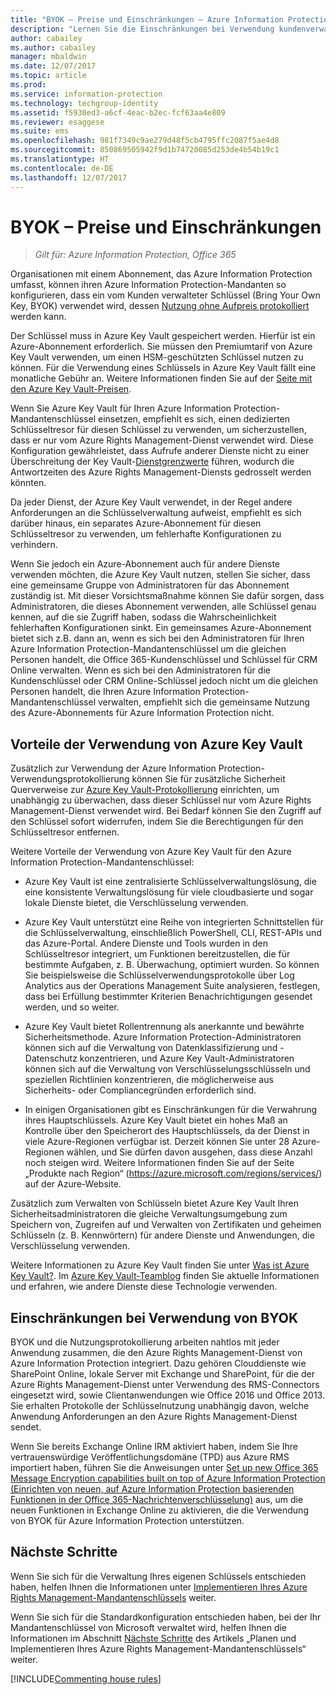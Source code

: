 ```yaml
---
title: "BYOK – Preise und Einschränkungen – Azure Information Protection"
description: "Lernen Sie die Einschränkungen bei Verwendung kundenverwalteter Schlüssel (bekannt als „Bring Your Own Key“, BYOK) mit Azure Information Protection kennen."
author: cabailey
ms.author: cabailey
manager: mbaldwin
ms.date: 12/07/2017
ms.topic: article
ms.prod: 
ms.service: information-protection
ms.technology: techgroup-identity
ms.assetid: f5930ed3-a6cf-4eac-b2ec-fcf63aa4e809
ms.reviewer: esaggese
ms.suite: ems
ms.openlocfilehash: 981f7349c9ae279d48f5cb4795ffc2087f5ae4d8
ms.sourcegitcommit: 850869505942f9d1b74720085d253de4b54b19c1
ms.translationtype: HT
ms.contentlocale: de-DE
ms.lasthandoff: 12/07/2017
---
```

# <a name="byok-pricing-and-restrictions"></a>BYOK – Preise und Einschränkungen

>*Gilt für: Azure Information Protection, Office 365*


Organisationen mit einem Abonnement, das Azure Information Protection umfasst, können ihren Azure Information Protection-Mandanten so konfigurieren, dass ein vom Kunden verwalteter Schlüssel (Bring Your Own Key, BYOK) verwendet wird, dessen [Nutzung ohne Aufpreis protokolliert](../deploy-use/log-analyze-usage.md) werden kann. 

Der Schlüssel muss in Azure Key Vault gespeichert werden. Hierfür ist ein Azure-Abonnement erforderlich. Sie müssen den Premiumtarif von Azure Key Vault verwenden, um einen HSM-geschützten Schlüssel nutzen zu können. Für die Verwendung eines Schlüssels in Azure Key Vault fällt eine monatliche Gebühr an. Weitere Informationen finden Sie auf der [Seite mit den Azure Key Vault-Preisen](https://azure.microsoft.com/en-us/pricing/details/key-vault/).

Wenn Sie Azure Key Vault für Ihren Azure Information Protection-Mandantenschlüssel einsetzen, empfiehlt es sich, einen dedizierten Schlüsseltresor für diesen Schlüssel zu verwenden, um sicherzustellen, dass er nur vom Azure Rights Management-Dienst verwendet wird. Diese Konfiguration gewährleistet, dass Aufrufe anderer Dienste nicht zu einer Überschreitung der Key Vault-[Dienstgrenzwerte](/azure/key-vault/key-vault-service-limits) führen, wodurch die Antwortzeiten des Azure Rights Management-Diensts gedrosselt werden könnten.  

Da jeder Dienst, der Azure Key Vault verwendet, in der Regel andere Anforderungen an die Schlüsselverwaltung aufweist, empfiehlt es sich darüber hinaus, ein separates Azure-Abonnement für diesen Schlüsseltresor zu verwenden, um fehlerhafte Konfigurationen zu verhindern. 

Wenn Sie jedoch ein Azure-Abonnement auch für andere Dienste verwenden möchten, die Azure Key Vault nutzen, stellen Sie sicher, dass eine gemeinsame Gruppe von Administratoren für das Abonnement zuständig ist. Mit dieser Vorsichtsmaßnahme können Sie dafür sorgen, dass Administratoren, die dieses Abonnement verwenden, alle Schlüssel genau kennen, auf die sie Zugriff haben, sodass die Wahrscheinlichkeit fehlerhaften Konfigurationen sinkt. Ein gemeinsames Azure-Abonnement bietet sich z.B. dann an, wenn es sich bei den Administratoren für Ihren Azure Information Protection-Mandantenschlüssel um die gleichen Personen handelt, die Office 365-Kundenschlüssel und Schlüssel für CRM Online verwalten. Wenn es sich bei den Administratoren für die Kundenschlüssel oder CRM Online-Schlüssel jedoch nicht um die gleichen Personen handelt, die Ihren Azure Information Protection-Mandantenschlüssel verwalten, empfiehlt sich die gemeinsame Nutzung des Azure-Abonnements für Azure Information Protection nicht.

## <a name="benefits-of-using-azure-key-vault"></a>Vorteile der Verwendung von Azure Key Vault

Zusätzlich zur Verwendung der Azure Information Protection-Verwendungsprotokollierung können Sie für zusätzliche Sicherheit Querverweise zur [Azure Key Vault-Protokollierung](https://azure.microsoft.com/documentation/articles/key-vault-logging/) einrichten, um unabhängig zu überwachen, dass dieser Schlüssel nur vom Azure Rights Management-Dienst verwendet wird. Bei Bedarf können Sie den Zugriff auf den Schlüssel sofort widerrufen, indem Sie die Berechtigungen für den Schlüsseltresor entfernen.

Weitere Vorteile der Verwendung von Azure Key Vault für den Azure Information Protection-Mandantenschlüssel:

- Azure Key Vault ist eine zentralisierte Schlüsselverwaltungslösung, die eine konsistente Verwaltungslösung für viele cloudbasierte und sogar lokale Dienste bietet, die Verschlüsselung verwenden.

- Azure Key Vault unterstützt eine Reihe von integrierten Schnittstellen für die Schlüsselverwaltung, einschließlich PowerShell, CLI, REST-APIs und das Azure-Portal. Andere Dienste und Tools wurden in den Schlüsseltresor integriert, um Funktionen bereitzustellen, die für bestimmte Aufgaben, z. B. Überwachung, optimiert wurden. So können Sie beispielsweise die Schlüsselverwendungsprotokolle über Log Analytics aus der Operations Management Suite analysieren, festlegen, dass bei Erfüllung bestimmter Kriterien Benachrichtigungen gesendet werden, und so weiter.

- Azure Key Vault bietet Rollentrennung als anerkannte und bewährte Sicherheitsmethode. Azure Information Protection-Administratoren können sich auf die Verwaltung von Datenklassifizierung und -Datenschutz konzentrieren, und Azure Key Vault-Administratoren können sich auf die Verwaltung von Verschlüsselungsschlüsseln und speziellen Richtlinien konzentrieren, die möglicherweise aus Sicherheits- oder Compliancegründen erforderlich sind.

- In einigen Organisationen gibt es Einschränkungen für die Verwahrung ihres Hauptschlüssels. Azure Key Vault bietet ein hohes Maß an Kontrolle über den Speicherort des Hauptschlüssels, da der Dienst in viele Azure-Regionen verfügbar ist. Derzeit können Sie unter 28 Azure-Regionen wählen, und Sie dürfen davon ausgehen, dass diese Anzahl noch steigen wird. Weitere Informationen finden Sie auf der Seite „Produkte nach Region“ (https://azure.microsoft.com/regions/services/) auf der Azure-Website.

Zusätzlich zum Verwalten von Schlüsseln bietet Azure Key Vault Ihren Sicherheitsadministratoren die gleiche Verwaltungsumgebung zum Speichern von, Zugreifen auf und Verwalten von Zertifikaten und geheimen Schlüsseln (z. B. Kennwörtern) für andere Dienste und Anwendungen, die Verschlüsselung verwenden. 

Weitere Informationen zu Azure Key Vault finden Sie unter [Was ist Azure Key Vault?](/azure/key-vault/key-vault-whatis). Im [Azure Key Vault-Teamblog](https://blogs.technet.microsoft.com/kv/) finden Sie aktuelle Informationen und erfahren, wie andere Dienste diese Technologie verwenden.

## <a name="restrictions-when-using-byok"></a>Einschränkungen bei Verwendung von BYOK

BYOK und die Nutzungsprotokollierung arbeiten nahtlos mit jeder Anwendung zusammen, die den Azure Rights Management-Dienst von Azure Information Protection integriert. Dazu gehören Clouddienste wie SharePoint Online, lokale Server mit Exchange und SharePoint, für die der Azure Rights Management-Dienst unter Verwendung des RMS-Connectors eingesetzt wird, sowie Clientanwendungen wie Office 2016 und Office 2013. Sie erhalten Protokolle der Schlüsselnutzung unabhängig davon, welche Anwendung Anforderungen an den Azure Rights Management-Dienst sendet.

Wenn Sie bereits Exchange Online IRM aktiviert haben, indem Sie Ihre vertrauenswürdige Veröffentlichungsdomäne (TPD) aus Azure RMS importiert haben, führen Sie die Anweisungen unter [Set up new Office 365 Message Encryption capabilities built on top of Azure Information Protection (Einrichten von neuen, auf Azure Information Protection basierenden Funktionen in der Office 365-Nachrichtenverschlüsselung)](https://support.office.com/article/7ff0c040-b25c-4378-9904-b1b50210d00e) aus, um die neuen Funktionen in Exchange Online zu aktivieren, die die Verwendung von BYOK für Azure Information Protection unterstützen.

## <a name="next-steps"></a>Nächste Schritte

Wenn Sie sich für die Verwaltung Ihres eigenen Schlüssels entschieden haben, helfen Ihnen die Informationen unter [Implementieren Ihres Azure Rights Management-Mandantenschlüssels](plan-implement-tenant-key.md#implementing-byok-for-your-azure-information-protection-tenant-key) weiter.

Wenn Sie sich für die Standardkonfiguration entschieden haben, bei der Ihr Mandantenschlüssel von Microsoft verwaltet wird, helfen Ihnen die Informationen im Abschnitt [Nächste Schritte](plan-implement-tenant-key.md#next-steps) des Artikels „Planen und Implementieren Ihres Azure Rights Management-Mandantenschlüssels“ weiter.

[!INCLUDE[Commenting house rules](../includes/houserules.md)]
